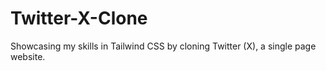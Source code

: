 # Twitter-X-Clone
Showcasing my skills in Tailwind CSS by cloning Twitter (X), a single page website.
